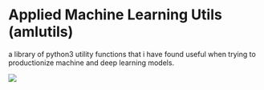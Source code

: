 # Applied Machine Learning Utils (amlutils)
a library of python3 utility functions that i have found useful when trying to productionize machine and deep learning models.

![](https://github.com/parvoberoi/utils/workflows/unit-test/badge.svg)
